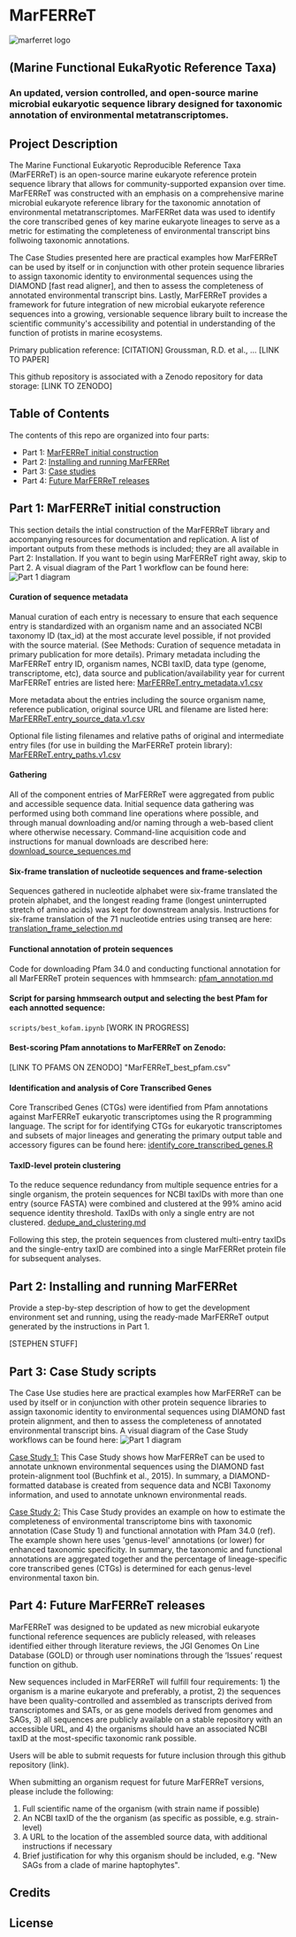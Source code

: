 # MarFERReT
![marferret logo](https://github.com/armbrustlab/marine_eukaryote_sequence_database/blob/main/images/marferret_logo2.png)

## (Marine Functional EukaRyotic Reference Taxa)
### An updated, version controlled, and open-source marine microbial eukaryotic sequence library designed for taxonomic annotation of environmental metatranscriptomes.

## Project Description

The Marine Functional Eukaryotic Reproducible Reference Taxa (MarFERReT) is an  open-source marine eukaryote reference protein sequence library that allows for community-supported expansion over time. MarFERReT was constructed with an emphasis on a comprehensive marine microbial eukaryote reference library for the taxonomic annotation of environmental metatranscriptomes. MarFERRet data was used to identify the core transcribed genes of key marine eukaryote lineages to serve as a metric for estimating the completeness of environmental transcript bins follwoing taxonomic annotations.

The Case Studies presented here are practical examples how MarFERReT can be used by itself or in conjunction with other protein sequence libraries to assign taxonomic identity to environmental sequences using the DIAMOND [fast read aligner], and then to assess the completeness of annotated environmental transcript bins. Lastly, MarFERReT provides a framework for future integration of new microbial eukaryote reference sequences into a growing, versionable sequence library built to increase the scientific community's accessibility and potential in understanding of the function of protists in marine ecosystems.


Primary publication reference:
	[CITATION] Groussman, R.D. et al., ...
	[LINK TO PAPER]

This github repository is associated with a Zenodo repository for data storage:
	[LINK TO ZENODO]

## Table of Contents

The contents of this repo are organized into four parts:
- Part 1: [MarFERReT initial construction](https://github.com/armbrustlab/marine_eukaryote_sequence_database#part-1-marferret-initial-construction)
- Part 2: [Installing and running MarFERRet](https://github.com/armbrustlab/marine_eukaryote_sequence_database/blob/main/README.md#part-2-installing-and-running-marferret)
- Part 3: [Case studies](https://github.com/armbrustlab/marine_eukaryote_sequence_database/blob/main/README.md#part-3-case-study-scripts)
- Part 4: [Future MarFERReT releases]()

## Part 1: MarFERReT initial construction

This section details the intial construction of the MarFERReT library and accompanying resources for documentation and replication. A list of important outputs from these methods is included; they are all available in Part 2: Installation. If you want to begin using MarFERReT right away, skip to Part 2.
A visual diagram of the Part 1 workflow can be found here:
![Part 1 diagram](https://github.com/armbrustlab/marine_eukaryote_sequence_database/blob/main/images/diagram1_web.png)

#### Curation of sequence metadata
Manual curation of each entry is necessary to ensure that each sequence entry is standardized with an organism name and an associated NCBI taxonomy ID (tax_id) at the most accurate level possible, if not provided with the source material. (See Methods: Curation of sequence metadata in primary publication for more details). Primary metadata including the MarFERReT entry ID, organism names, NCBI taxID, data type (genome, transcriptome, etc), data source and publication/availability year for current MarFERReT entries are listed here:
[MarFERReT.entry_metadata.v1.csv](https://github.com/armbrustlab/marine_eukaryote_sequence_database/blob/main/data/MarFERReT.entry_metadata.v1.csv)

More metadata about the entries including the source organism name, reference publication, original source URL and filename are listed here:
[MarFERReT.entry_source_data.v1.csv](https://github.com/armbrustlab/marine_eukaryote_sequence_database/blob/main/data/MarFERReT.entry_source_data.v1.csv)

Optional file listing filenames and relative paths of original and intermediate entry files (for use in building the MarFERReT protein library):
[MarFERReT.entry_paths.v1.csv](https://github.com/armbrustlab/marine_eukaryote_sequence_database/blob/main/data/MarFERReT.entry_paths.v1.csv)

#### Gathering
All of the component entries of MarFERReT were aggregated from public and accessible sequence data. Initial sequence data gathering was performed using both command line operations where possible, and through manual downloading and/or naming through a web-based client where otherwise necessary. Command-line acquisition code and instructions for manual downloads are described here: 
[download_source_sequences.md](blob/main/scripts/download_source_sequences.md)

#### Six-frame translation of nucleotide sequences and frame-selection

Sequences gathered in nucleotide alphabet were six-frame translated the protein alphabet, and the longest reading frame (longest uninterrupted stretch of amino acids) was kept for downstream analysis. Instructions for six-frame translation of the 71 nucleotide entries using transeq are here:
[translation_frame_selection.md](https://github.com/armbrustlab/marine_eukaryote_sequence_database/blob/main/scripts/translation_frame_selection.md)

#### Functional annotation of protein sequences
Code for downloading Pfam 34.0 and conducting functional annotation for all MarFERReT protein sequences with hmmsearch:
[pfam_annotation.md](https://github.com/armbrustlab/marine_eukaryote_sequence_database/blob/main/scripts/pfam_annotation.md)

#### Script for parsing hmmsearch output and selecting the best Pfam for each annotted sequence:
`scripts/best_kofam.ipynb`
[WORK IN PROGRESS]

#### Best-scoring Pfam annotations to MarFERReT on Zenodo:
[LINK TO PFAMS ON ZENODO]
	"MarFERReT_best_pfam.csv"

#### Identification and analysis of Core Transcribed Genes
Core Transcribed Genes (CTGs) were identified from Pfam annotations against MarFERReT eukaryotic transcriptomes using the R programming language. The script for for identifying CTGs for eukaryotic transcriptomes and subsets of major lineages and generating the primary output table and accessory figures can be found here:
[identify_core_transcribed_genes.R](https://github.com/armbrustlab/marine_eukaryote_sequence_database/blob/main/scripts/identify_core_transcribed_genes.R)

#### TaxID-level protein clustering
To the reduce sequence redundancy from multiple sequence entries for a single organism, the protein sequences for NCBI taxIDs with more than one entry (source FASTA) were combined and clustered at the 99% amino acid sequence identity threshold. TaxIDs with only a single entry are not clustered. 
[dedupe_and_clustering.md](https://github.com/armbrustlab/marine_eukaryote_sequence_database/blob/main/scripts/dedupe_and_clustering.md)

Following this step, the protein sequences from clustered multi-entry taxIDs and the single-entry taxID are combined into a single MarFERRet protein file for subsequent analyses.

## Part 2: Installing and running MarFERRet
Provide a step-by-step description of how to get the development environment set and running, using the ready-made MarFERReT output generated by the instructions in Part 1.

[STEPHEN STUFF]


## Part 3: Case Study scripts

The Case Use studies here are practical examples how MarFERReT can be used by itself or in conjunction with other protein sequence libraries to assign taxonomic identity to environmental sequences using DIAMOND fast protein alignment, and then to assess the completeness of annotated environmental transcript bins.
A visual diagram of the Case Study workflows can be found here:
![Part 1 diagram](https://github.com/armbrustlab/marine_eukaryote_sequence_database/blob/main/images/diagram2_web.png)


[Case Study 1:](https://github.com/armbrustlab/marine_eukaryote_sequence_database/blob/main/Case_study_1.md) 
This Case Study shows how MarFERReT can be used to annotate unknown environmental sequences using the DIAMOND fast protein-alignment tool (Buchfink et al., 2015). In summary, a DIAMOND-formatted database is created from sequence data and NCBI Taxonomy information, and used to annotate unknown environmental reads.

[Case Study 2:](https://github.com/armbrustlab/marine_eukaryote_sequence_database/blob/main/Case_study_2.md)
This Case Study provides an example on how to estimate the completeness of environmental transcriptome bins with taxonomic annotation (Case Study 1) and functional annotation with Pfam 34.0 (ref). The example shown here uses 'genus-level' annotations (or lower) for enhanced taxonomic specificity. In summary, the taxonomic and functional annotations are aggregated together and the percentage of lineage-specific core transcribed genes (CTGs) is determined for each genus-level environmental taxon bin.



## Part 4: Future MarFERReT releases

MarFERReT was designed to be updated as new microbial eukaryote functional reference sequences are publicly released, with releases identified either through literature reviews, the JGI Genomes On Line Database (GOLD) or through user nominations through the ‘Issues’ request function on github.

New sequences included in MarFERReT will fulfill four requirements: 1) the organism is a marine eukaryote and preferably, a protist, 2) the sequences have been quality-controlled and assembled as transcripts derived from transcriptomes and SATs, or as gene models derived from genomes and SAGs, 3) all sequences are publicly available on a stable repository with an accessible URL, and 4) the organisms should have an associated NCBI taxID at the most-specific taxonomic rank possible.

Users will be able to submit requests for future inclusion through this github repository (link).

When submitting an organism request for future MarFERReT versions, please include the following:
1. Full scientific name of the organism (with strain name if possible)
2. An NCBI taxID of the the organism (as specific as possible, e.g. strain-level)
3. A URL to the location of the assembled source data, with additional instructions if necessary
4. Brief justification for why this organism should be included, e.g. "New SAGs from a clade of marine haptophytes".


## Credits

## License
